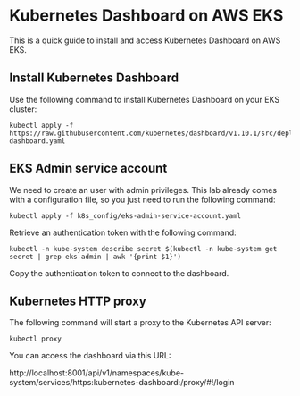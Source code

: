 # Kubernetes Dashboard on AWS EKS
This is a quick guide to install and access Kubernetes Dashboard on AWS EKS.

## Install Kubernetes Dashboard

Use the following command to install Kubernetes Dashboard on your EKS cluster:

```
kubectl apply -f https://raw.githubusercontent.com/kubernetes/dashboard/v1.10.1/src/deploy/recommended/kubernetes-dashboard.yaml
```


## EKS Admin service account

We need to create an user with admin privileges. This lab already comes with a configuration file, so you just need to run the following command:

```
kubectl apply -f k8s_config/eks-admin-service-account.yaml
```

Retrieve an authentication token with the following command:

```
kubectl -n kube-system describe secret $(kubectl -n kube-system get secret | grep eks-admin | awk '{print $1}')
```

Copy the authentication token to connect to the dashboard.

## Kubernetes HTTP proxy

The following command will start a proxy to the Kubernetes API server:

```
kubectl proxy
```

You can access the dashboard via this URL:

http://localhost:8001/api/v1/namespaces/kube-system/services/https:kubernetes-dashboard:/proxy/#!/login


